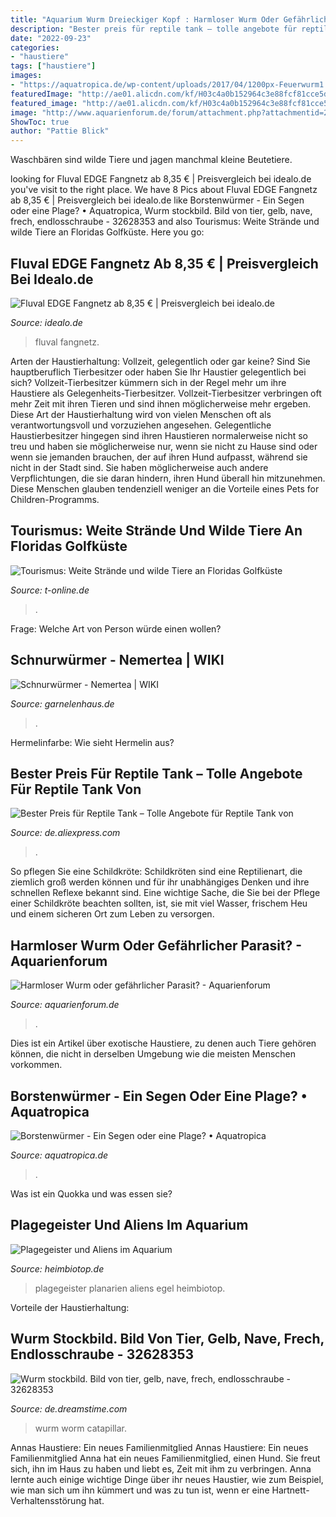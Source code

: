 ```yaml
---
title: "Aquarium Wurm Dreieckiger Kopf : Harmloser Wurm Oder Gefährlicher Parasit?"
description: "Bester preis für reptile tank – tolle angebote für reptile tank von"
date: "2022-09-23"
categories:
- "haustiere"
tags: ["haustiere"]
images:
- "https://aquatropica.de/wp-content/uploads/2017/04/1200px-Feuerwurm1.jpg"
featuredImage: "http://ae01.alicdn.com/kf/H03c4a0b152964c3e88fcf81cce5dec966/7-Styles-Aquarium-Plants-Aquatic-Water-Grass-20g-Seeds-Cow-hair-LOVE-Lucky-Seeds-Fish-Tank.jpg_220x220q90.jpg"
featured_image: "http://ae01.alicdn.com/kf/H03c4a0b152964c3e88fcf81cce5dec966/7-Styles-Aquarium-Plants-Aquatic-Water-Grass-20g-Seeds-Cow-hair-LOVE-Lucky-Seeds-Fish-Tank.jpg_220x220q90.jpg"
image: "http://www.aquarienforum.de/forum/attachment.php?attachmentid=24680&amp;stc=1&amp;d=1162149529"
ShowToc: true
author: "Pattie Blick"
---
```



Waschbären sind wilde Tiere und jagen manchmal kleine Beutetiere.

	

		
looking for Fluval EDGE Fangnetz ab 8,35 € | Preisvergleich bei idealo.de you've visit to the right place. We have 8 Pics about Fluval EDGE Fangnetz ab 8,35 € | Preisvergleich bei idealo.de like Borstenwürmer - Ein Segen oder eine Plage? • Aquatropica, Wurm stockbild. Bild von tier, gelb, nave, frech, endlosschraube - 32628353 and also Tourismus: Weite Strände und wilde Tiere an Floridas Golfküste. Here you go:
		
    
## Fluval EDGE Fangnetz Ab 8,35 € | Preisvergleich Bei Idealo.de

<img loading=lazy src="https://cdn.idealo.com/folder/Product/2649/1/2649161/s1_produktbild_max_1/fluval-edge-fangnetz.jpg" onerror="this.onerror=null;this.src='https://tse4.mm.bing.net/th?id=OIP.ynd0JzxLmMtJYF2ZeN5YXgHaD9&amp;pid=15.1';" alt="Fluval EDGE Fangnetz ab 8,35 € | Preisvergleich bei idealo.de">

_Source: idealo.de_

>fluval fangnetz. 

	

Arten der Haustierhaltung: Vollzeit, gelegentlich oder gar keine?
Sind Sie hauptberuflich Tierbesitzer oder haben Sie Ihr Haustier gelegentlich bei sich? Vollzeit-Tierbesitzer kümmern sich in der Regel mehr um ihre Haustiere als Gelegenheits-Tierbesitzer. Vollzeit-Tierbesitzer verbringen oft mehr Zeit mit ihren Tieren und sind ihnen möglicherweise mehr ergeben. Diese Art der Haustierhaltung wird von vielen Menschen oft als verantwortungsvoll und vorzuziehen angesehen.
Gelegentliche Haustierbesitzer hingegen sind ihren Haustieren normalerweise nicht so treu und haben sie möglicherweise nur, wenn sie nicht zu Hause sind oder wenn sie jemanden brauchen, der auf ihren Hund aufpasst, während sie nicht in der Stadt sind. Sie haben möglicherweise auch andere Verpflichtungen, die sie daran hindern, ihren Hund überall hin mitzunehmen. Diese Menschen glauben tendenziell weniger an die Vorteile eines Pets for Children-Programms.

    
## Tourismus: Weite Strände Und Wilde Tiere An Floridas Golfküste

<img loading=lazy src="https://bilder.t-online.de/b/77/52/34/66/id_77523466/610/tid_da/am-siesta-key-beach-werden-strandtraeume-wahr-.jpg" onerror="this.onerror=null;this.src='https://tse2.mm.bing.net/th?id=OIP.5Apr-ElFs3sKD5tTO3zX9AHaEK&amp;pid=15.1';" alt="Tourismus: Weite Strände und wilde Tiere an Floridas Golfküste">

_Source: t-online.de_

>. 

	

Frage: Welche Art von Person würde einen wollen?

    
## Schnurwürmer - Nemertea | WIKI

<img loading=lazy src="https://www.garnelenhaus.de/media/image/af/78/6b/schnurwurm_kopf_nemertea_nemertini_augen.jpg" onerror="this.onerror=null;this.src='https://tse1.mm.bing.net/th?id=OIP.INGk8UH9_95wnDBbJnV69gAAAA&amp;pid=15.1';" alt="Schnurwürmer - Nemertea | WIKI">

_Source: garnelenhaus.de_

>. 

	

Hermelinfarbe: Wie sieht Hermelin aus?

    
## Bester Preis Für Reptile Tank – Tolle Angebote Für Reptile Tank Von

<img loading=lazy src="http://ae01.alicdn.com/kf/H03c4a0b152964c3e88fcf81cce5dec966/7-Styles-Aquarium-Plants-Aquatic-Water-Grass-20g-Seeds-Cow-hair-LOVE-Lucky-Seeds-Fish-Tank.jpg_220x220q90.jpg" onerror="this.onerror=null;this.src='https://tse4.mm.bing.net/th?id=OIP.TdmHnQFjxEP6t7m92_ZEYwAAAA&amp;pid=15.1';" alt="Bester Preis für Reptile Tank – Tolle Angebote für Reptile Tank von">

_Source: de.aliexpress.com_

>. 

	

So pflegen Sie eine Schildkröte:
Schildkröten sind eine Reptilienart, die ziemlich groß werden können und für ihr unabhängiges Denken und ihre schnellen Reflexe bekannt sind. Eine wichtige Sache, die Sie bei der Pflege einer Schildkröte beachten sollten, ist, sie mit viel Wasser, frischem Heu und einem sicheren Ort zum Leben zu versorgen.

    
## Harmloser Wurm Oder Gefährlicher Parasit? - Aquarienforum

<img loading=lazy src="http://www.aquarienforum.de/forum/attachment.php?attachmentid=24680&amp;stc=1&amp;d=1162149529" onerror="this.onerror=null;this.src='https://tse2.mm.bing.net/th?id=OIP.cl5OI1TNTusVkPZ0GeiquwHaD9&amp;pid=15.1';" alt="Harmloser Wurm oder gefährlicher Parasit? - Aquarienforum">

_Source: aquarienforum.de_

>. 

	

Dies ist ein Artikel über exotische Haustiere, zu denen auch Tiere gehören können, die nicht in derselben Umgebung wie die meisten Menschen vorkommen.

    
## Borstenwürmer - Ein Segen Oder Eine Plage? • Aquatropica

<img loading=lazy src="https://aquatropica.de/wp-content/uploads/2017/04/1200px-Feuerwurm1.jpg" onerror="this.onerror=null;this.src='https://tse2.mm.bing.net/th?id=OIP.QxCzGegsd0p0QyTYil2i3wHaFE&amp;pid=15.1';" alt="Borstenwürmer - Ein Segen oder eine Plage? • Aquatropica">

_Source: aquatropica.de_

>. 

	

Was ist ein Quokka und was essen sie?

    
## Plagegeister Und Aliens Im Aquarium

<img loading=lazy src="https://www.heimbiotop.de/Egelwalk9.jpg" onerror="this.onerror=null;this.src='https://tse3.mm.bing.net/th?id=OIP.NjD5PG-tsm2VDEBPhNT_0AHaFh&amp;pid=15.1';" alt="Plagegeister und Aliens im Aquarium">

_Source: heimbiotop.de_

>plagegeister planarien aliens egel heimbiotop. 

	

Vorteile der Haustierhaltung:

    
## Wurm Stockbild. Bild Von Tier, Gelb, Nave, Frech, Endlosschraube - 32628353

<img loading=lazy src="https://thumbs.dreamstime.com/z/wurm-32628353.jpg" onerror="this.onerror=null;this.src='https://tse2.mm.bing.net/th?id=OIP.6y8Va2KPHt5SWJyuErzr6AHaFW&amp;pid=15.1';" alt="Wurm stockbild. Bild von tier, gelb, nave, frech, endlosschraube - 32628353">

_Source: de.dreamstime.com_

>wurm worm catapillar. 

	

Annas Haustiere: Ein neues Familienmitglied
Annas Haustiere: Ein neues Familienmitglied
Anna hat ein neues Familienmitglied, einen Hund. Sie freut sich, ihn im Haus zu haben und liebt es, Zeit mit ihm zu verbringen. Anna lernte auch einige wichtige Dinge über ihr neues Haustier, wie zum Beispiel, wie man sich um ihn kümmert und was zu tun ist, wenn er eine Hartnett-Verhaltensstörung hat.

